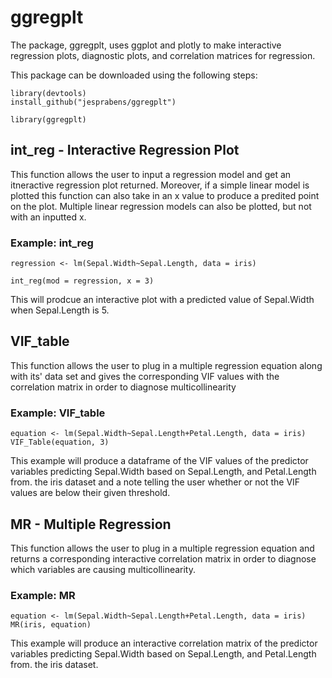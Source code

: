# ggregplt

The package, ggregplt, uses ggplot and plotly to make interactive regression plots, diagnostic plots, and correlation matrices for regression.

This package can be downloaded using the following steps:
```{r}
library(devtools)
install_github("jesprabens/ggregplt")

library(ggregplt)
```
## int_reg - Interactive Regression Plot

This function allows the user to input a regression model and get an itneractive regression plot returned.  Moreover, if a simple linear model is plotted this function can also take in an x value to produce a predited point on the plot.  Multiple linear regression models can also be plotted, but not with an inputted x.

### Example: int_reg

```{r}
regression <- lm(Sepal.Width~Sepal.Length, data = iris)

int_reg(mod = regression, x = 3)
```

This will prodcue an interactive plot with a predicted value of Sepal.Width when Sepal.Length is 5.

## VIF_table
This function  allows the user to plug in a multiple regression equation along with its' data set and gives the corresponding VIF values with the correlation matrix in order to diagnose multicollinearity

### Example: VIF_table
```{r}
equation <- lm(Sepal.Width~Sepal.Length+Petal.Length, data = iris)
VIF_Table(equation, 3)
```
This example will produce a dataframe of the VIF values of the predictor variables predicting Sepal.Width based on Sepal.Length, and Petal.Length from. the iris dataset and a note telling the user whether or not the VIF values are below their given threshold.

## MR - Multiple Regression 

This function  allows the user to plug in a multiple regression equation and returns a corresponding interactive correlation matrix in order to diagnose which variables are causing multicollinearity. 

### Example: MR
```{r}
equation <- lm(Sepal.Width~Sepal.Length+Petal.Length, data = iris)
MR(iris, equation)
```
This example will produce an interactive correlation matrix of the predictor variables predicting Sepal.Width based on Sepal.Length, and Petal.Length from. the iris dataset.
